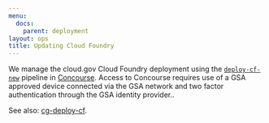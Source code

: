 ```yaml
---
menu:
  docs:
    parent: deployment
layout: ops
title: Updating Cloud Foundry
---
```


We manage the cloud.gov Cloud Foundry deployment using the [`deploy-cf-new`](https://ci.fr.cloud.gov/pipelines/deploy-cf-new) pipeline in [Concourse](https://concourse.ci).  Access to Concourse requires use of a GSA approved device connected via the GSA network and two factor authentication through the GSA identity provider..

See also: [cg-deploy-cf](https://github.com/18F/cg-deploy-cf).
